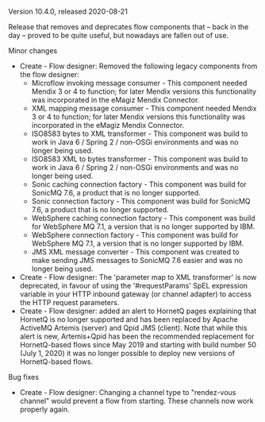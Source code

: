 Version 10.4.0, released 2020-08-21

Release that removes and deprecates flow components that – back in the day – proved to be quite useful, but nowadays are fallen out of use.

Minor changes
- Create - Flow designer: Removed the following legacy components from the flow designer:
	- Microflow invoking message consumer - This component needed Mendix 3 or 4 to function; for later Mendix versions this functionality was incorporated in the eMagiz Mendix Connector.
	- XML mapping message consumer - This component needed Mendix 3 or 4 to function; for later Mendix versions this functionality was incorporated in the eMagiz Mendix Connector.
	- ISO8583 bytes to XML transformer - This component was build to work in Java 6 / Spring 2 / non-OSGi environments and was no longer being used.
	- ISO8583 XML to bytes transformer - This component was build to work in Java 6 / Spring 2 / non-OSGi environments and was no longer being used.
	- Sonic caching connection factory - This component was build for SonicMQ 7.6, a product that is no longer supported.
	- Sonic connection factory - This component was build for SonicMQ 7.6, a product that is no longer supported.
	- WebSphere caching connection factory - This component was build for WebSphere MQ 7.1, a version that is no longer supported by IBM.
	- WebSphere connection factory - This component was build for WebSphere MQ 7.1, a version that is no longer supported by IBM.
	- JMS XML message converter - This component was created to make sending JMS messages to SonicMQ 7.6 easier and was no longer being used.
- Create - Flow designer: The 'parameter map to XML transformer' is now deprecated, in favour of using the '#requestParams' SpEL expression variable in your HTTP inbound gateway (or channel adapter) to access the HTTP request parameters.
- Create - Flow designer: added an alert to HornetQ pages explaining that HornetQ is no longer supported and has been replaced by Apache ActiveMQ Artemis (server) and Qpid JMS (client). Note that while this alert is new, Artemis+Qpid has been the recommended replacement for HornetQ-based flows since May 2019 and starting with build number 50 (July 1, 2020) it was no longer possible to deploy new versions of HornetQ-based flows.

Bug fixes
- Create - Flow designer: Changing a channel type to "rendez-vous channel" would prevent a flow from starting. These channels now work properly again.